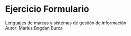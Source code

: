 # Ejercicio Formulario
Lenguajes de marcas y sistemas de gestión de información<br>
Autor: Marius Bogdan Burca
